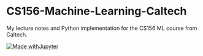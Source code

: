 # CS156-Machine-Learning-Caltech

My lecture notes and Python implementation for the CS156 ML course from Caltech.

[![Made withJupyter](https://img.shields.io/badge/Made%20with-Jupyter-orange?style=for-the-badge&logo=Jupyter)](https://jupyter.org/try)
